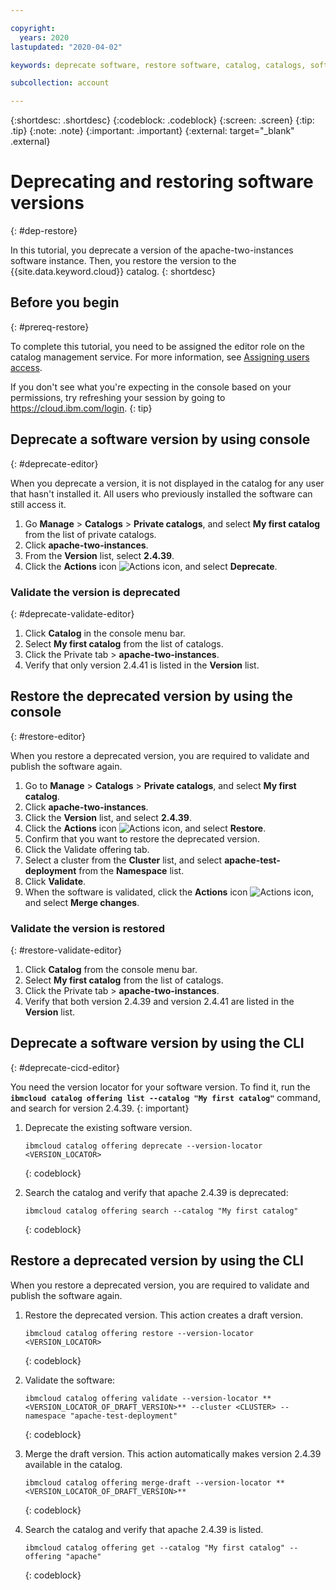 ```yaml
---

copyright:
  years: 2020
lastupdated: "2020-04-02"

keywords: deprecate software, restore software, catalog, catalogs, software, private catalog

subcollection: account

---
```


{:shortdesc: .shortdesc}
{:codeblock: .codeblock}
{:screen: .screen}
{:tip: .tip}
{:note: .note}
{:important: .important}
{:external: target="_blank" .external}

# Deprecating and restoring software versions
{: #dep-restore}

In this tutorial, you deprecate a version of the apache-two-instances software instance. Then, you restore the version to the {{site.data.keyword.cloud}} catalog. 
{: shortdesc}

## Before you begin
{: #prereq-restore}

To complete this tutorial, you need to be assigned the editor role on the catalog management service. For more information, see [Assigning users access](/docs/account?topic=account-catalog-access).

  If you don't see what you're expecting in the console based on your permissions, try refreshing your session by going to https://cloud.ibm.com/login.
  {: tip}

## Deprecate a software version by using console
{: #deprecate-editor}

When you deprecate a version, it is not displayed in the catalog for any user that hasn't installed it. All users who previously installed the software can still access it. 

1. Go **Manage** > **Catalogs** > **Private catalogs**, and select **My first catalog** from the list of private catalogs.
1. Click **apache-two-instances**.
1. From the **Version** list, select **2.4.39**. 
1. Click the **Actions** icon ![Actions icon](../icons/actions-icon-vertical.svg), and select **Deprecate**.

### Validate the version is deprecated 
{: #deprecate-validate-editor}

1. Click **Catalog** in the console menu bar.
1. Select **My first catalog** from the list of catalogs.
1. Click the Private tab > **apache-two-instances**. 
1. Verify that only version 2.4.41 is listed in the **Version** list.

## Restore the deprecated version by using the console
{: #restore-editor}

When you restore a deprecated version, you are required to validate and publish the software again.

1. Go to **Manage** > **Catalogs** > **Private catalogs**, and select **My first catalog**.
1. Click **apache-two-instances**.
1. Click the **Version** list, and select **2.4.39**. 
1. Click the **Actions** icon ![Actions icon](../icons/actions-icon-vertical.svg), and select **Restore**.
1. Confirm that you want to restore the deprecated version.
1. Click the Validate offering tab.
2. Select a cluster from the **Cluster** list, and select **apache-test-deployment** from the **Namespace** list.
3. Click **Validate**.
1. When the software is validated, click the **Actions** icon ![Actions icon](../icons/actions-icon-vertical.svg), and select **Merge changes**. 

### Validate the version is restored
{: #restore-validate-editor}

1. Click **Catalog** from the console menu bar.
1. Select **My first catalog** from the list of catalogs.
1. Click the Private tab > **apache-two-instances**. 
1. Verify that both version 2.4.39 and version 2.4.41 are listed in the **Version** list.


## Deprecate a software version by using the CLI
{: #deprecate-cicd-editor}

You need the version locator for your software version. To find it, run the **`ibmcloud catalog offering list --catalog "My first catalog"`** command, and search for version 2.4.39.
{: important}

1. Deprecate the existing software version.
    ```
    ibmcloud catalog offering deprecate --version-locator <VERSION_LOCATOR>
    ```
    {: codeblock}
    
1. Search the catalog and verify that apache 2.4.39 is deprecated:
    ```
    ibmcloud catalog offering search --catalog "My first catalog"
    ```
    {: codeblock}
    
## Restore a deprecated version by using the CLI
    
When you restore a deprecated version, you are required to validate and publish the software again.

1. Restore the deprecated version. This action creates a draft version.
    ```
    ibmcloud catalog offering restore --version-locator <VERSION_LOCATOR>
    ```
    {: codeblock}
        
1. Validate the software:
    ```
    ibmcloud catalog offering validate --version-locator **<VERSION_LOCATOR_OF_DRAFT_VERSION>** --cluster <CLUSTER> --namespace "apache-test-deployment"
    ```
    {: codeblock}
        
1. Merge the draft version. This action automatically makes version 2.4.39 available in the catalog.  
      
    ```
    ibmcloud catalog offering merge-draft --version-locator **<VERSION_LOCATOR_OF_DRAFT_VERSION>**
    ```
    {: codeblock}
        
1. Search the catalog and verify that apache 2.4.39 is listed.
    ```
    ibmcloud catalog offering get --catalog "My first catalog" --offering "apache"
    ```
    {: codeblock}

